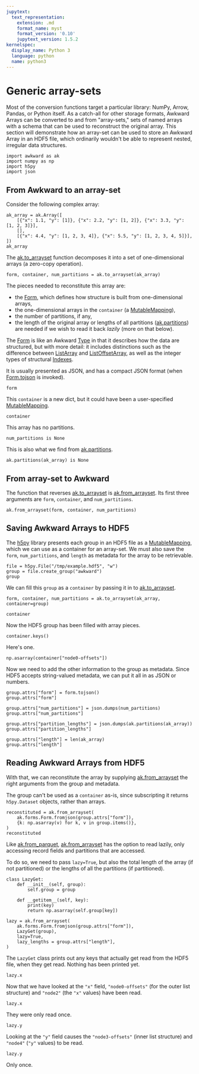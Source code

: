 ```yaml
---
jupytext:
  text_representation:
    extension: .md
    format_name: myst
    format_version: '0.10'
    jupytext_version: 1.5.2
kernelspec:
  display_name: Python 3
  language: python
  name: python3
---
```


Generic array-sets
==================

Most of the conversion functions target a particular library: NumPy, Arrow, Pandas, or Python itself. As a catch-all for other storage formats, Awkward Arrays can be converted to and from "array-sets," sets of named arrays with a schema that can be used to reconstruct the original array. This section will demonstrate how an array-set can be used to store an Awkward Array in an HDF5 file, which ordinarily wouldn't be able to represent nested, irregular data structures.

```{code-cell} ipython3
import awkward as ak
import numpy as np
import h5py
import json
```

From Awkward to an array-set
----------------------------

Consider the following complex array:

```{code-cell} ipython3
ak_array = ak.Array([
    [{"x": 1.1, "y": [1]}, {"x": 2.2, "y": [1, 2]}, {"x": 3.3, "y": [1, 2, 3]}],
    [],
    [{"x": 4.4, "y": [1, 2, 3, 4]}, {"x": 5.5, "y": [1, 2, 3, 4, 5]}],
])
ak_array
```

The [ak.to_arrayset](https://awkward-array.readthedocs.io/en/latest/_auto/ak.to_arrayset.html) function decomposes it into a set of one-dimensional arrays (a zero-copy operation).

```{code-cell} ipython3
form, container, num_partitions = ak.to_arrayset(ak_array)
```

The pieces needed to reconstitute this array are:

   * the [Form](https://awkward-array.readthedocs.io/en/latest/ak.forms.Form.html), which defines how structure is built from one-dimensional arrays,
   * the one-dimensional arrays in the `container` (a [MutableMapping](https://docs.python.org/3/library/collections.abc.html#collections-abstract-base-classes)),
   * the number of partitions, if any,
   * the length of the original array or lengths of all partitions ([ak.partitions](https://awkward-array.readthedocs.io/en/latest/_auto/ak.partitions.html)) are needed if we wish to read it back _lazily_ (more on that below).

The [Form](https://awkward-array.readthedocs.io/en/latest/ak.forms.Form.html) is like an Awkward [Type](https://awkward-array.readthedocs.io/en/latest/ak.types.Type.html) in that it describes how the data are structured, but with more detail: it includes distinctions such as the difference between [ListArray](https://awkward-array.readthedocs.io/en/latest/ak.layout.ListArray.html) and [ListOffsetArray](https://awkward-array.readthedocs.io/en/latest/ak.layout.ListOffsetArray.html), as well as the integer types of structural [Indexes](https://awkward-array.readthedocs.io/en/latest/ak.layout.Index.html).

It is usually presented as JSON, and has a compact JSON format (when [Form.tojson](https://awkward-array.readthedocs.io/en/latest/ak.forms.Form.html#ak-forms-form-tojson) is invoked).

```{code-cell} ipython3
form
```

This `container` is a new dict, but it could have been a user-specified [MutableMapping](https://docs.python.org/3/library/collections.abc.html#collections-abstract-base-classes).

```{code-cell} ipython3
container
```

This array has no partitions.

```{code-cell} ipython3
num_partitions is None
```

This is also what we find from [ak.partitions](https://awkward-array.readthedocs.io/en/latest/_auto/ak.partitions.html).

```{code-cell} ipython3
ak.partitions(ak_array) is None
```

From array-set to Awkward
-------------------------

The function that reverses [ak.to_arrayset](https://awkward-array.readthedocs.io/en/latest/_auto/ak.to_arrayset.html) is [ak.from_arrayset](https://awkward-array.readthedocs.io/en/latest/_auto/ak.from_arrayset.html). Its first three arguments are `form`, `container`, and `num_partitions`.

```{code-cell} ipython3
ak.from_arrayset(form, container, num_partitions)
```

Saving Awkward Arrays to HDF5
-----------------------------

The [h5py](https://www.h5py.org/) library presents each group in an HDF5 file as a [MutableMapping](https://docs.python.org/3/library/collections.abc.html#collections-abstract-base-classes), which we can use as a container for an array-set. We must also save the `form`, `num_partitions`, and `length` as metadata for the array to be retrievable.

```{code-cell} ipython3
file = h5py.File("/tmp/example.hdf5", "w")
group = file.create_group("awkward")
group
```

We can fill this `group` as a `container` by passing it in to [ak.to_arrayset](https://awkward-array.readthedocs.io/en/latest/_auto/ak.to_arrayset.html).

```{code-cell} ipython3
form, container, num_partitions = ak.to_arrayset(ak_array, container=group)
```

```{code-cell} ipython3
container
```

Now the HDF5 group has been filled with array pieces.

```{code-cell} ipython3
container.keys()
```

Here's one.

```{code-cell} ipython3
np.asarray(container["node0-offsets"])
```

Now we need to add the other information to the group as metadata. Since HDF5 accepts string-valued metadata, we can put it all in as JSON or numbers.

```{code-cell} ipython3
group.attrs["form"] = form.tojson()
group.attrs["form"]
```

```{code-cell} ipython3
group.attrs["num_partitions"] = json.dumps(num_partitions)
group.attrs["num_partitions"]
```

```{code-cell} ipython3
group.attrs["partition_lengths"] = json.dumps(ak.partitions(ak_array))
group.attrs["partition_lengths"]
```

```{code-cell} ipython3
group.attrs["length"] = len(ak_array)
group.attrs["length"]
```

Reading Awkward Arrays from HDF5
--------------------------------

With that, we can reconstitute the array by supplying [ak.from_arrayset](https://awkward-array.readthedocs.io/en/latest/_auto/ak.from_arrayset.html) the right arguments from the group and metadata.

The group can't be used as a `container` as-is, since subscripting it returns `h5py.Dataset` objects, rather than arrays.

```{code-cell} ipython3
reconstituted = ak.from_arrayset(
    ak.forms.Form.fromjson(group.attrs["form"]),
    {k: np.asarray(v) for k, v in group.items()},
)
reconstituted
```

Like [ak.from_parquet](https://awkward-array.readthedocs.io/en/latest/_auto/ak.from_parquet.html), [ak.from_arrayset](https://awkward-array.readthedocs.io/en/latest/_auto/ak.from_arrayset.html) has the option to read lazily, only accessing record fields and partitions that are accessed.

To do so, we need to pass `lazy=True`, but also the total length of the array (if not partitioned) or the lengths of all the partitions (if partitioned).

```{code-cell} ipython3
class LazyGet:
    def __init__(self, group):
        self.group = group
    
    def __getitem__(self, key):
        print(key)
        return np.asarray(self.group[key])

lazy = ak.from_arrayset(
    ak.forms.Form.fromjson(group.attrs["form"]),
    LazyGet(group),
    lazy=True,
    lazy_lengths = group.attrs["length"],
)
```

The `LazyGet` class prints out any keys that actually get read from the HDF5 file, when they get read. Nothing has been printed yet.

```{code-cell} ipython3
lazy.x
```

Now that we have looked at the `"x"` field, `"node0-offsets"` (for the outer list structure) and `"node2"` (the `"x"` values) have been read.

```{code-cell} ipython3
lazy.x
```

They were only read once.

```{code-cell} ipython3
lazy.y
```

Looking at the `"y"` field causes the `"node3-offsets"` (inner list structure) and `"node4"` (`"y"` values) to be read.

```{code-cell} ipython3
lazy.y
```

Only once.
